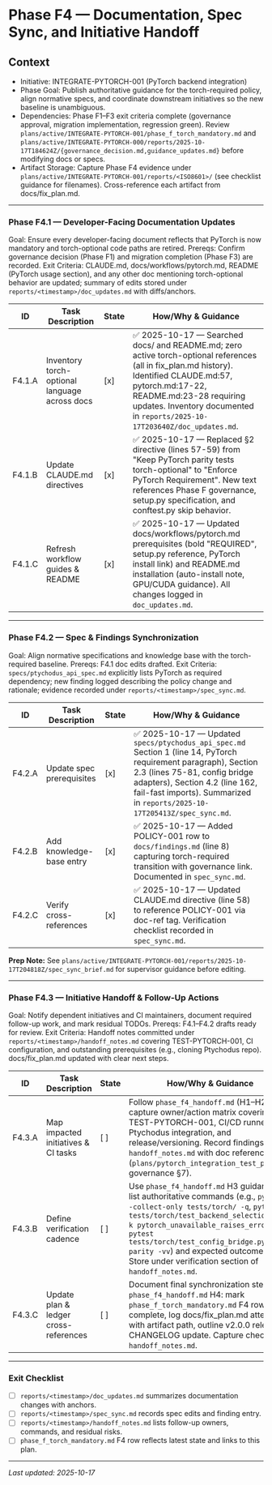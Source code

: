 # Phase F4 — Documentation, Spec Sync, and Initiative Handoff

## Context
- Initiative: INTEGRATE-PYTORCH-001 (PyTorch backend integration)
- Phase Goal: Publish authoritative guidance for the torch-required policy, align normative specs, and coordinate downstream initiatives so the new baseline is unambiguous.
- Dependencies: Phase F1–F3 exit criteria complete (governance approval, migration implementation, regression green). Review `plans/active/INTEGRATE-PYTORCH-001/phase_f_torch_mandatory.md` and `plans/active/INTEGRATE-PYTORCH-000/reports/2025-10-17T184624Z/{governance_decision.md,guidance_updates.md}` before modifying docs or specs.
- Artifact Storage: Capture Phase F4 evidence under `plans/active/INTEGRATE-PYTORCH-001/reports/<ISO8601>/` (see checklist guidance for filenames). Cross-reference each artifact from docs/fix_plan.md.

---

### Phase F4.1 — Developer-Facing Documentation Updates
Goal: Ensure every developer-facing document reflects that PyTorch is now mandatory and torch-optional code paths are retired.
Prereqs: Confirm governance decision (Phase F1) and migration completion (Phase F3) are recorded.
Exit Criteria: CLAUDE.md, docs/workflows/pytorch.md, README (PyTorch usage section), and any other doc mentioning torch-optional behavior are updated; summary of edits stored under `reports/<timestamp>/doc_updates.md` with diffs/anchors.

| ID | Task Description | State | How/Why & Guidance |
| --- | --- | --- | --- |
| F4.1.A | Inventory torch-optional language across docs | [x] | ✅ 2025-10-17 — Searched docs/ and README.md; zero active torch-optional references (all in fix_plan.md history). Identified CLAUDE.md:57, pytorch.md:17-22, README.md:23-28 requiring updates. Inventory documented in `reports/2025-10-17T203640Z/doc_updates.md`. |
| F4.1.B | Update CLAUDE.md directives | [x] | ✅ 2025-10-17 — Replaced §2 directive (lines 57-59) from "Keep PyTorch parity tests torch-optional" to "Enforce PyTorch Requirement". New text references Phase F governance, setup.py specification, and conftest.py skip behavior. |
| F4.1.C | Refresh workflow guides & README | [x] | ✅ 2025-10-17 — Updated docs/workflows/pytorch.md prerequisites (bold "REQUIRED", setup.py reference, PyTorch install link) and README.md installation (auto-install note, GPU/CUDA guidance). All changes logged in `doc_updates.md`. |

---

### Phase F4.2 — Spec & Findings Synchronization
Goal: Align normative specifications and knowledge base with the torch-required baseline.
Prereqs: F4.1 doc edits drafted.
Exit Criteria: `specs/ptychodus_api_spec.md` explicitly lists PyTorch as required dependency; new finding logged describing the policy change and rationale; evidence recorded under `reports/<timestamp>/spec_sync.md`.

| ID | Task Description | State | How/Why & Guidance |
| --- | --- | --- | --- |
| F4.2.A | Update spec prerequisites | [x] | ✅ 2025-10-17 — Updated `specs/ptychodus_api_spec.md` Section 1 (line 14, PyTorch requirement paragraph), Section 2.3 (lines 75-81, config bridge adapters), Section 4.2 (line 162, fail-fast imports). Summarized in `reports/2025-10-17T205413Z/spec_sync.md`. |
| F4.2.B | Add knowledge-base entry | [x] | ✅ 2025-10-17 — Added POLICY-001 row to `docs/findings.md` (line 8) capturing torch-required transition with governance link. Documented in `spec_sync.md`. |
| F4.2.C | Verify cross-references | [x] | ✅ 2025-10-17 — Updated CLAUDE.md directive (line 58) to reference POLICY-001 via doc-ref tag. Verification checklist recorded in `spec_sync.md`. |

**Prep Note:** See `plans/active/INTEGRATE-PYTORCH-001/reports/2025-10-17T204818Z/spec_sync_brief.md` for supervisor guidance before editing.

---

### Phase F4.3 — Initiative Handoff & Follow-Up Actions
Goal: Notify dependent initiatives and CI maintainers, document required follow-up work, and mark residual TODOs.
Prereqs: F4.1–F4.2 drafts ready for review.
Exit Criteria: Handoff notes committed under `reports/<timestamp>/handoff_notes.md` covering TEST-PYTORCH-001, CI configuration, and outstanding prerequisites (e.g., cloning Ptychodus repo). docs/fix_plan.md updated with clear next steps.

| ID | Task Description | State | How/Why & Guidance |
| --- | --- | --- | --- |
| F4.3.A | Map impacted initiatives & CI tasks | [ ] | Follow `phase_f4_handoff.md` (H1–H2) to capture owner/action matrix covering TEST-PYTORCH-001, CI/CD runners, Ptychodus integration, and release/versioning. Record findings in `handoff_notes.md` with doc references (`plans/pytorch_integration_test_plan.md`, governance §7). |
| F4.3.B | Define verification cadence | [ ] | Use `phase_f4_handoff.md` H3 guidance to list authoritative commands (e.g., `pytest --collect-only tests/torch/ -q`, `pytest tests/torch/test_backend_selection.py -k pytorch_unavailable_raises_error -vv`, `pytest tests/torch/test_config_bridge.py -k parity -vv`) and expected outcomes. Store under verification section of `handoff_notes.md`. |
| F4.3.C | Update plan & ledger cross-references | [ ] | Document final synchronization steps per `phase_f4_handoff.md` H4: mark `phase_f_torch_mandatory.md` F4 row complete, log docs/fix_plan.md attempt with artifact path, outline v2.0.0 release + CHANGELOG update. Capture checklist in `handoff_notes.md`. |

---

### Exit Checklist
- [ ] `reports/<timestamp>/doc_updates.md` summarizes documentation changes with anchors.
- [ ] `reports/<timestamp>/spec_sync.md` records spec edits and finding entry.
- [ ] `reports/<timestamp>/handoff_notes.md` lists follow-up owners, commands, and residual risks.
- [ ] `phase_f_torch_mandatory.md` F4 row reflects latest state and links to this plan.

---

*Last updated: 2025-10-17*
